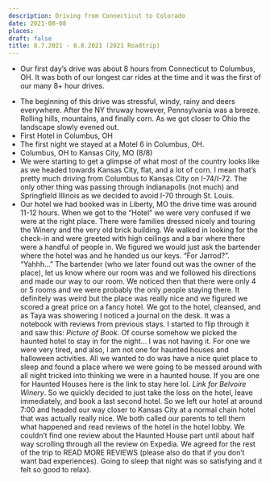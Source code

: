 ```yaml
---
description: Driving from Connecticut to Colorado
date: 2021-08-08
places: 
draft: false
title: 8.7.2021 - 8.8.2021 (2021 Roadtrip)
---
```

- Our first day’s drive was about 8 hours from Connecticut to Columbus, OH. It was both of our longest car rides at the time and it was the first of our many 8+ hour drives. 
* The beginning of this drive was stressful, windy, rainy and deers everywhere. After the NY thruway however, Pennsylvania was a breeze. Rolling hills, mountains, and finally corn. As we got closer to Ohio the landscape slowly evened out.
* First Hotel in Columbus, OH
* The first night we stayed at a Motel 6 in Columbus, OH.
* Columbus, OH to Kansas City, MO (8/8)
* We were starting to get a glimpse of what most of the country looks like as we headed towards Kansas City, flat, and a lot of corn. I mean that’s pretty much driving from Columbus to Kansas City on I-74/I-72. The only other thing was passing through Indianapolis (not much) and Springfield Illinois as we decided to avoid I-70 through St. Louis.
* Our hotel we had booked was in Liberty, MO the drive time was around 11-12 hours. When we got to the “Hotel” we were very confused if we were at the right place. There were families dressed nicely and touring the Winery and the very old brick building. We walked in looking for the check-in and were greeted with high ceilings and a bar where there were a handful of people in. We figured we would just ask the bartender where the hotel was and he handed us our keys. “For Jarrod?”. “Yahhh...” The bartender (who we later found out was the owner of the place), let us know where our room was and we followed his directions and made our way to our room. We noticed then that there were only 4 or 5 rooms and we were probably the only people staying there. It definitely was weird but the place was really nice and we figured we scored a great price on a fancy hotel. We got to the hotel, cleansed, and as Taya was showering I noticed a journal on the desk. It was a notebook with reviews from previous stays. I started to flip through it and saw this: *Picture of Book*. Of course somehow we picked the haunted hotel to stay in for the night… I was not having it. For one we were very tired, and also, I am not one for haunted houses and halloween activities. All we wanted to do was have a nice quiet place to sleep and found a place where we were going to be messed around with all night tricked into thinking we were in a haunted house. If you are one for Haunted Houses here is the link to stay here lol. *Link for Belvoire Winery*. So we quickly decided to just take the loss on the hotel, leave immediately, and book a last second hotel. So we left our hotel at around 7:00 and headed our way closer to Kansas City at a normal chain hotel that was actually really nice. We both called our parents to tell them what happened and read reviews of the hotel in the hotel lobby. We couldn’t find one review about the Haunted House part until about half way scrolling through all the review on Expedia. We agreed for the rest of the trip to READ MORE REVIEWS (please also do that if you don’t want bad experiences). Going to sleep that night was so satisfying and it felt so good to relax).
